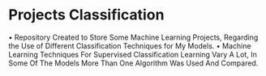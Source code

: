 # Projects Classification
• Repository Created to Store Some Machine Learning Projects, Regarding the Use of Different Classification Techniques for My Models.
• Machine Learning Techniques For Supervised Classification Learning Vary A Lot, In Some Of The Models More Than One Algorithm Was Used And Compared.
